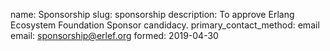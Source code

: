 name: Sponsorship
slug: sponsorship
description: To approve Erlang Ecosystem Foundation Sponsor candidacy.
primary_contact_method: email
email: sponsorship@erlef.org
formed: 2019-04-30

